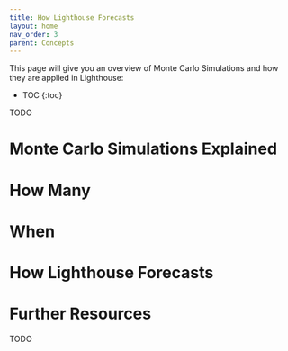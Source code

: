 ```yaml
---
title: How Lighthouse Forecasts
layout: home
nav_order: 3
parent: Concepts
---
```


This page will give you an overview of Monte Carlo Simulations and how they are applied in Lighthouse:  

- TOC
{:toc}

TODO

# Monte Carlo Simulations Explained

# How Many

# When

# How Lighthouse Forecasts

# Further Resources
TODO